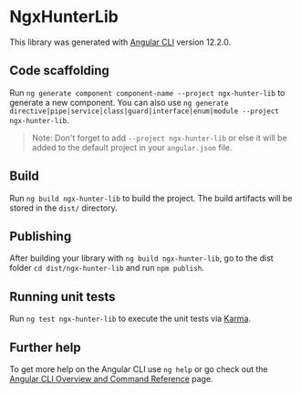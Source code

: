 # NgxHunterLib

This library was generated with [Angular CLI](https://github.com/angular/angular-cli) version 12.2.0.

## Code scaffolding

Run `ng generate component component-name --project ngx-hunter-lib` to generate a new component. You can also use `ng generate directive|pipe|service|class|guard|interface|enum|module --project ngx-hunter-lib`.
> Note: Don't forget to add `--project ngx-hunter-lib` or else it will be added to the default project in your `angular.json` file. 

## Build

Run `ng build ngx-hunter-lib` to build the project. The build artifacts will be stored in the `dist/` directory.

## Publishing

After building your library with `ng build ngx-hunter-lib`, go to the dist folder `cd dist/ngx-hunter-lib` and run `npm publish`.

## Running unit tests

Run `ng test ngx-hunter-lib` to execute the unit tests via [Karma](https://karma-runner.github.io).

## Further help

To get more help on the Angular CLI use `ng help` or go check out the [Angular CLI Overview and Command Reference](https://angular.io/cli) page.
